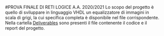 #PROVA FINALE DI RETI LOGICE A.A. 2020/2021
Lo scopo del progetto è quello di sviluppare in linguaggio VHDL un equalizzatore di immagini in scala di grigi, la cui specifica completa è disponibile nel file corrispondente.
Nella cartella [Deliverables](https://github.com/DavideFoini/PROGETTO-RETI-2020-2021/tree/main/Deliverables) sono presenti il file contenente il codice e il report del progetto.
